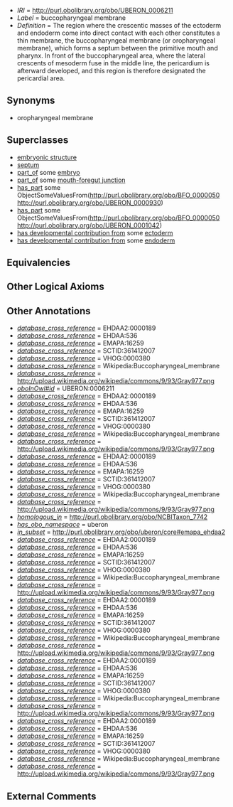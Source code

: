  * *IRI* = http://purl.obolibrary.org/obo/UBERON_0006211
 * *Label* = buccopharyngeal membrane
 * *Definition* = The region where the crescentic masses of the ectoderm and endoderm come into direct contact with each other constitutes a thin membrane, the buccopharyngeal membrane (or oropharyngeal membrane), which forms a septum between the primitive mouth and pharynx. In front of the buccopharyngeal area, where the lateral crescents of mesoderm fuse in the middle line, the pericardium is afterward developed, and this region is therefore designated the pericardial area.

## Synonyms

 * oropharyngeal membrane

## Superclasses

 * [embryonic structure](../../UBERON/50/UBERON_0002050.md)
 * [septum](../../UBERON/37/UBERON_0003037.md)
 * [part_of](../../BFO/50/BFO_0000050.md) some [embryo](../../UBERON/22/UBERON_0000922.md)
 * [part_of](../../BFO/50/BFO_0000050.md) some [mouth-foregut junction](../../UBERON/64/UBERON_0006264.md)
 * [has_part](../../BFO/51/BFO_0000051.md) some ObjectSomeValuesFrom(<http://purl.obolibrary.org/obo/BFO_0000050> <http://purl.obolibrary.org/obo/UBERON_0000930>)
 * [has_part](../../BFO/51/BFO_0000051.md) some ObjectSomeValuesFrom(<http://purl.obolibrary.org/obo/BFO_0000050> <http://purl.obolibrary.org/obo/UBERON_0001042>)
 * [has developmental contribution from](../../RO/54/RO_0002254.md) some [ectoderm](../../UBERON/24/UBERON_0000924.md)
 * [has developmental contribution from](../../RO/54/RO_0002254.md) some [endoderm](../../UBERON/25/UBERON_0000925.md)

## Equivalencies


## Other Logical Axioms


## Other Annotations

 * *[database_cross_reference](../../ef/oboInOwl#hasDbXref.md)* = EHDAA2:0000189
 * *[database_cross_reference](../../ef/oboInOwl#hasDbXref.md)* = EHDAA:536
 * *[database_cross_reference](../../ef/oboInOwl#hasDbXref.md)* = EMAPA:16259
 * *[database_cross_reference](../../ef/oboInOwl#hasDbXref.md)* = SCTID:361412007
 * *[database_cross_reference](../../ef/oboInOwl#hasDbXref.md)* = VHOG:0000380
 * *[database_cross_reference](../../ef/oboInOwl#hasDbXref.md)* = Wikipedia:Buccopharyngeal_membrane
 * *[database_cross_reference](../../ef/oboInOwl#hasDbXref.md)* = http://upload.wikimedia.org/wikipedia/commons/9/93/Gray977.png
 * *[oboInOwl#id](../../id/oboInOwl#id.md)* = UBERON:0006211
 * *[database_cross_reference](../../ef/oboInOwl#hasDbXref.md)* = EHDAA2:0000189
 * *[database_cross_reference](../../ef/oboInOwl#hasDbXref.md)* = EHDAA:536
 * *[database_cross_reference](../../ef/oboInOwl#hasDbXref.md)* = EMAPA:16259
 * *[database_cross_reference](../../ef/oboInOwl#hasDbXref.md)* = SCTID:361412007
 * *[database_cross_reference](../../ef/oboInOwl#hasDbXref.md)* = VHOG:0000380
 * *[database_cross_reference](../../ef/oboInOwl#hasDbXref.md)* = Wikipedia:Buccopharyngeal_membrane
 * *[database_cross_reference](../../ef/oboInOwl#hasDbXref.md)* = http://upload.wikimedia.org/wikipedia/commons/9/93/Gray977.png
 * *[database_cross_reference](../../ef/oboInOwl#hasDbXref.md)* = EHDAA2:0000189
 * *[database_cross_reference](../../ef/oboInOwl#hasDbXref.md)* = EHDAA:536
 * *[database_cross_reference](../../ef/oboInOwl#hasDbXref.md)* = EMAPA:16259
 * *[database_cross_reference](../../ef/oboInOwl#hasDbXref.md)* = SCTID:361412007
 * *[database_cross_reference](../../ef/oboInOwl#hasDbXref.md)* = VHOG:0000380
 * *[database_cross_reference](../../ef/oboInOwl#hasDbXref.md)* = Wikipedia:Buccopharyngeal_membrane
 * *[database_cross_reference](../../ef/oboInOwl#hasDbXref.md)* = http://upload.wikimedia.org/wikipedia/commons/9/93/Gray977.png
 * *[homologous_in](../../core#homologous/in/core#homologous_in.md)* = http://purl.obolibrary.org/obo/NCBITaxon_7742
 * *[has_obo_namespace](../../ce/oboInOwl#hasOBONamespace.md)* = uberon
 * *[in_subset](../../et/oboInOwl#inSubset.md)* = http://purl.obolibrary.org/obo/uberon/core#emapa_ehdaa2
 * *[database_cross_reference](../../ef/oboInOwl#hasDbXref.md)* = EHDAA2:0000189
 * *[database_cross_reference](../../ef/oboInOwl#hasDbXref.md)* = EHDAA:536
 * *[database_cross_reference](../../ef/oboInOwl#hasDbXref.md)* = EMAPA:16259
 * *[database_cross_reference](../../ef/oboInOwl#hasDbXref.md)* = SCTID:361412007
 * *[database_cross_reference](../../ef/oboInOwl#hasDbXref.md)* = VHOG:0000380
 * *[database_cross_reference](../../ef/oboInOwl#hasDbXref.md)* = Wikipedia:Buccopharyngeal_membrane
 * *[database_cross_reference](../../ef/oboInOwl#hasDbXref.md)* = http://upload.wikimedia.org/wikipedia/commons/9/93/Gray977.png
 * *[database_cross_reference](../../ef/oboInOwl#hasDbXref.md)* = EHDAA2:0000189
 * *[database_cross_reference](../../ef/oboInOwl#hasDbXref.md)* = EHDAA:536
 * *[database_cross_reference](../../ef/oboInOwl#hasDbXref.md)* = EMAPA:16259
 * *[database_cross_reference](../../ef/oboInOwl#hasDbXref.md)* = SCTID:361412007
 * *[database_cross_reference](../../ef/oboInOwl#hasDbXref.md)* = VHOG:0000380
 * *[database_cross_reference](../../ef/oboInOwl#hasDbXref.md)* = Wikipedia:Buccopharyngeal_membrane
 * *[database_cross_reference](../../ef/oboInOwl#hasDbXref.md)* = http://upload.wikimedia.org/wikipedia/commons/9/93/Gray977.png
 * *[database_cross_reference](../../ef/oboInOwl#hasDbXref.md)* = EHDAA2:0000189
 * *[database_cross_reference](../../ef/oboInOwl#hasDbXref.md)* = EHDAA:536
 * *[database_cross_reference](../../ef/oboInOwl#hasDbXref.md)* = EMAPA:16259
 * *[database_cross_reference](../../ef/oboInOwl#hasDbXref.md)* = SCTID:361412007
 * *[database_cross_reference](../../ef/oboInOwl#hasDbXref.md)* = VHOG:0000380
 * *[database_cross_reference](../../ef/oboInOwl#hasDbXref.md)* = Wikipedia:Buccopharyngeal_membrane
 * *[database_cross_reference](../../ef/oboInOwl#hasDbXref.md)* = http://upload.wikimedia.org/wikipedia/commons/9/93/Gray977.png
 * *[database_cross_reference](../../ef/oboInOwl#hasDbXref.md)* = EHDAA2:0000189
 * *[database_cross_reference](../../ef/oboInOwl#hasDbXref.md)* = EHDAA:536
 * *[database_cross_reference](../../ef/oboInOwl#hasDbXref.md)* = EMAPA:16259
 * *[database_cross_reference](../../ef/oboInOwl#hasDbXref.md)* = SCTID:361412007
 * *[database_cross_reference](../../ef/oboInOwl#hasDbXref.md)* = VHOG:0000380
 * *[database_cross_reference](../../ef/oboInOwl#hasDbXref.md)* = Wikipedia:Buccopharyngeal_membrane
 * *[database_cross_reference](../../ef/oboInOwl#hasDbXref.md)* = http://upload.wikimedia.org/wikipedia/commons/9/93/Gray977.png

## External Comments

